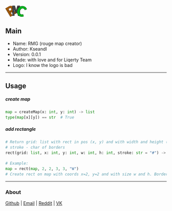 ![logo](assets/logoMicro.png)

## Main

 * Name: RMG (rouge map creator)
 * Author: KseandI
 * Version: 0.0.1
 * Made: with love and for Liqerty Team
 * Logo: I know the logo is bad

---

## Usage

##### create map

```python
map = createMap(x: int, y: int) -> list
type(map[x][y]) == str  # True
```

##### add rectangle

```Python
# Return grid: list with rect in pos (x, y) and with width and height (w, h)
# stroke - char of borders
rect(grid: list, x: int, y: int, w: int, h: int, stroke: str = "#") -> list

# Example:
map = rect(map, 2, 2, 3, 3, "W")
# Create rect on map with coords x=2, y=2 and with size w and h. Borders will be "W"
```

---

### About

[Github](http://https://github.com/KseandI) | [Email](KseandI@gmail.com) | [Reddit](https://www.reddit.com/user/KseandI) | [VK](https://vk.com/xxigor2005xx)
